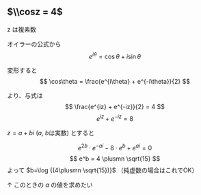 ## $\\cosz = 4$ 
z は複素数

オイラーの公式から
$$ 
e^{i\theta} = \cos\theta + i\sin\theta
$$

変形すると
$$
\cos\theta = \frac{e^{i\theta} + e^{-i\theta}}{2}
$$

より、与式は
$$
 \frac{e^{iz} + e^{-iz}}{2} = 4
$$
$$
e^{iz} + e^{-iz} = 8
$$

$z=a+bi$ ($a$, $b$は実数) とすると

$$
e^{2b}\cdot e^{-ai} - 8\cdot e^b + e^{ai} = 0 
$$
$$
e^b = 4 \plusmn \sqrt{15}
$$
よって $b=\log {(4\plusmn \sqrt{15})}$
（純虚数の場合はこれでOK）

↑ このときの $a$ の値を求めたい


